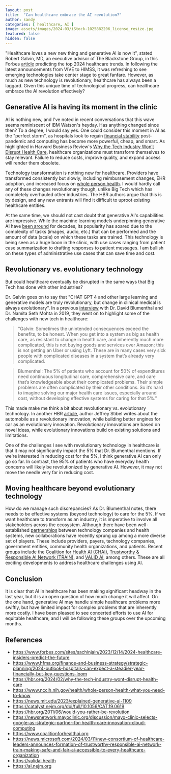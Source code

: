 ```yaml
---
layout: post
title:  "Can healthcare embrace the AI revolution?"
author: sandy
categories: [ healthcare, AI ]
image: assets/images/2024-03/iStock-1025882206_license_resize.jpg
featured: false
hidden: false
---
```


"Healthcare loves a new new thing and generative AI is now it", stated Robert Galvin, MD, an executive advisor of The Blackstone Group, in this Forbes [article](https://www.forbes.com/sites/sachinjain/2023/12/14/2024-healthcare-insiders-predict-the-future) predicting the top 2024 healthcare trends.  In following the latest announcements from VIVE to HIMSS, it was refreshing to see emerging technologies take center stage to great fanfare.  However, as much as new technology is revolutionary, healthcare has always been a laggard.  Given this unique time of technological progress, can healthcare embrace the AI revolution effectively?

## Generative AI is having its moment in the clinic
AI is nothing new, and I've noted in recent conversations that this wave seems reminiscent of IBM Watson's heyday.  Has anything changed since then?  To a degree, I would say yes.  One could consider this moment in AI as the "perfect storm", as hospitals look to regain [financial stability](https://www.hfma.org/finance-and-business-strategy/strategic-planning/2024-outlook-hospitals-can-expect-a-steadier-year-financially-but-key-questions-loom) post-pandemic and computing has become more powerful, cheap, and smart.  As highlighted in Harvard Business Review's [Why the Tech Industry Won’t Disrupt Health Care](https://hbr.org/2024/02/why-the-tech-industry-wont-disrupt-health-care), healthcare organizations must transform themselves to stay relevant.  Failure to reduce costs, improve quality, and expand access will render them obsolete.

Technology transformation is nothing new for healthcare.  Providers have transformed consistently but slowly, including reimbursement changes, EHR adoption, and increased focus on [whole person health](https://www.nccih.nih.gov/health/whole-person-health-what-you-need-to-know).  I would hardly call any of these changes revolutionary though, unlike Big Tech which has completely overhauled other industries.  The HBR authors argue that this is by design, and any new entrants will find it difficult to uproot existing healthcare entities.

At the same time, we should not cast doubt that generative AI's capabilities are impressive.  While the machine learning models underpinning generative AI have [been around](https://news.mit.edu/2023/explained-generative-ai-1109) for decades, its popularity has soared due to the complexity of tasks (images, audio, etc.) that can be performed and the amount of data (scale) on which these tasks are trained.  This technology is being seen as a huge boon in the clinic, with use cases ranging from patient case summarization to drafting responses to patient messages.  I am bullish on these types of administrative use cases that can save time and cost.

## Revolutionary vs. evolutionary technology
But could healthcare eventually be disrupted in the same ways that Big Tech has done with other industries?

Dr. Galvin goes on to say that "CHAT GPT 4 and other large learning and generative models are truly revolutionary, but change in clinical medical is always evolutionary".  In a previous [interview](https://catalyst.nejm.org/doi/full/10.1056/CAT.19.0619) with Dr. David Blumenthal and Dr. Namita Seth Mohta in 2019, they went on to highlight some of the challenges with new tech in healthcare:

> "Galvin:  Sometimes the unintended consequences exceed the benefits, to be honest. When you get into a system as big as health care, as resistant to change in health care, and inherently much more complicated, this is not buying goods and services over Amazon; this is not getting an Uber or using Lyft. These are in many cases very sick people with complicated diseases in a system that’s already very complicated.

> Blumenthal:  The 5% of patients who account for 50% of expenditures need continuous longitudinal care, comprehensive care, and care that’s knowledgeable about their complicated problems. Their simple problems are often complicated by their other conditions. So it’s hard to imagine solving our major health care issues, especially around cost, without developing effective systems for caring for that 5%."

This made make me think a bit about revolutionary vs. evolutionary technology.  In another HBR [article](https://hbr.org/2011/06/would-you-rather-be-revolution), author Jeffrey Stibel writes about the automobile as a revolutionary innovation, while building better engines for car as an evolutionary innovation.  Revolutionary innovations are based on novel ideas, while evolutionary innovations build on existing solutions and limitations.

One of the challenges I see with revolutionary technology in healthcare is that it may not significantly impact the 5% that Dr. Blumenthal mentions.  If we're interested in reducing cost for the 5%, I think generative AI can only go so far.  In contrast, the 95% of patients who have everyday health concerns will likely be revolutionized by generative AI.  However, it may not move the needle very far in reducing cost.    

## Moving healthcare beyond evolutionary technology
How do we manage such discrepancies?  As Dr. Blumenthal notes, there needs to be effective systems (beyond technology) to care for the 5%.  If we want healthcare to transform as an industry, it is imperative to involve all stakeholders across the ecosystem.  Although there have been well-established [partnerships](https://newsnetwork.mayoclinic.org/discussion/mayo-clinic-selects-google-as-strategic-partner-for-health-care-innovation-cloud-computing) between technology companies and health systems, new collaborations have recently sprung up among a more diverse set of players.  These include providers, payers, technology companies, government entities, community health organizations, and patients.  Recent groups include the [Coalition for Health AI (CHAI)](https://www.coalitionforhealthai.org), [Trustworthy & Responsible AI Network (TRAIN)](https://news.microsoft.com/2024/03/11/new-consortium-of-healthcare-leaders-announces-formation-of-trustworthy-responsible-ai-network-train-making-safe-and-fair-ai-accessible-to-every-healthcare-organization), and [VALID AI](https://validai.health), among others.  These are all exciting developments to address healthcare challenges using AI.

## Conclusion
It is clear that AI in healthcare has been making significant headway in the last year, but it is an open question of how much change it will affect.  On the one hand, generative AI may handle simple healthcare problems more swiftly, but have limited impact for complex problems that are inherently more costly.  I have been pleased to see concerted efforts to use AI for equitable healthcare, and I will be following these groups over the upcoming months.

## References
+ <https://www.forbes.com/sites/sachinjain/2023/12/14/2024-healthcare-insiders-predict-the-future>
+ <https://www.hfma.org/finance-and-business-strategy/strategic-planning/2024-outlook-hospitals-can-expect-a-steadier-year-financially-but-key-questions-loom>
+ <https://hbr.org/2024/02/why-the-tech-industry-wont-disrupt-health-care>
+ <https://www.nccih.nih.gov/health/whole-person-health-what-you-need-to-know>
+ <https://news.mit.edu/2023/explained-generative-ai-1109>
+ <https://catalyst.nejm.org/doi/full/10.1056/CAT.19.0619>
+ <https://hbr.org/2011/06/would-you-rather-be-revolution>
+ <https://newsnetwork.mayoclinic.org/discussion/mayo-clinic-selects-google-as-strategic-partner-for-health-care-innovation-cloud-computing>
+ <https://www.coalitionforhealthai.org>
+ <https://news.microsoft.com/2024/03/11/new-consortium-of-healthcare-leaders-announces-formation-of-trustworthy-responsible-ai-network-train-making-safe-and-fair-ai-accessible-to-every-healthcare-organization>
+ <https://validai.health>
+ <https://ai.nejm.org>
